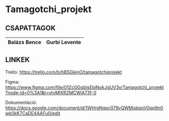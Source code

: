 # Tamagotchi_projekt

## CSAPATTAGOK

| Balázs Bence | Gurbi Levente |
|:------------:|:-------------:|

## LINKEK

Trello: https://trello.com/b/hBSGkjnO/tamagotchiprojekt

Figma: https://www.figma.com/file/01ZcGGqblsEbiNokJgUV3v/Tamagotchi_projekt?node-id=0%3A1&t=vtvMlXR2MCWiA73f-0

Dokumentáció: https://docs.google.com/document/d/1WHrgNqpc079vQWMiskqoV0qp9n0wk0kK7CaDE4AAFu0/edit
